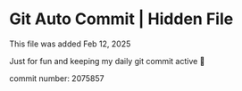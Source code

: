 # Git Auto Commit | Hidden File

This file was added Feb 12, 2025

Just for fun and keeping my daily git commit active 🤪

commit number: 2075857
